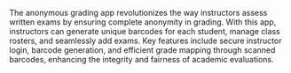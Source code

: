 The anonymous grading app revolutionizes the way instructors assess written exams by ensuring complete anonymity in grading.
With this app, instructors can generate unique barcodes for each student, manage class rosters, and seamlessly add exams.
Key features include secure instructor login, barcode generation, and efficient grade mapping through scanned barcodes, enhancing the integrity and fairness of academic evaluations.






